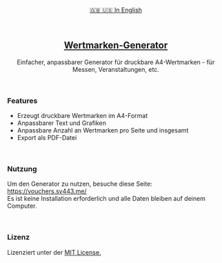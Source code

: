 <div style="text-align: center;" align="center">

[🇬🇧 🇺🇸 In English](./README.md)

<br>

## [Wertmarken-Generator](https://vouchers.sv443.me/)
Einfacher, anpassbarer Generator für druckbare A4-Wertmarken - für Messen, Veranstaltungen, etc.

</div>

<br>

### Features
- Erzeugt druckbare Wertmarken im A4-Format
- Anpassbarer Text und Grafiken
- Anpassbare Anzahl an Wertmarken pro Seite und insgesamt
- Export als PDF-Datei

<br>

### Nutzung
Um den Generator zu nutzen, besuche diese Seite: https://vouchers.sv443.me/  
Es ist keine Installation erforderlich und alle Daten bleiben auf deinem Computer.

<br>

### Lizenz
Lizenziert unter der [MIT License.](./LICENSE.txt)
